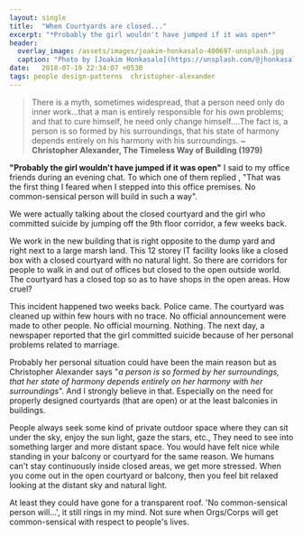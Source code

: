 ```yaml
---
layout: single
title:  "When Courtyards are closed..."
excerpt: "*Probably the girl wouldn't have jumped if it was open*"
header:
  overlay_image: /assets/images/joakim-honkasalo-400697-unsplash.jpg
  caption: "Photo by [Joakim Honkasalo](https://unsplash.com/@jhonkasalo) on [**Unsplash**](https://unsplash.com)"
date:   2018-07-19 22:34:07 +0530
tags: people design-patterns  christopher-alexander 
---
```




>There is a myth, sometimes widespread, that a person need only do inner work...that a man is entirely responsible for his own problems; and that to cure himself, he need only change himself....The fact is, a person is so formed by his surroundings, that his state of harmony depends entirely on his harmony with his surroundings.
> ~ **Christopher Alexander, The Timeless Way of Building \(1979\)** 

**"Probably the girl wouldn't have jumped if it was open"** I said to my office friends during an evening chat. To which one of them replied , "That was the first thing I feared when I stepped into this office premises. No common-sensical person will build in such a way". 

We were actually talking about the closed courtyard and the girl who committed suicide by jumping off the 9th floor corridor, a few weeks back. 

We work in the new building that is right opposite to the dump yard and right next to a large marsh land. This 12 storey IT facility looks like a closed box with a closed courtyard with no natural light. So there are corridors for people to walk in and out of offices but closed to the open outside world. The courtyard has a closed top so as to have shops in the open areas. How cruel?

This incident happened two weeks back. Police came. The courtyard was cleaned up within few hours with no trace. No official announcement were made to other people. No official mourning. Nothing. The next day, a newspaper reported that the girl committed suicide because of her personal problems related to marriage. 

Probably her personal situation could have been the main reason but as Christopher Alexander says "*a person is so formed by her surroundings, that her state of harmony depends entirely on her harmony with her surroundings*". And I strongly believe in that. Especially on the need for properly designed courtyards (that are open) or at the least balconies in buildings. 

People always seek some kind of private outdoor space where they can sit under the sky, enjoy the sun light, gaze the stars, etc., They need to see into something larger and more distant space. You would have felt nice while standing in your balcony or courtyard for the same reason. We humans can't stay continuously inside closed areas, we get more stressed. When you come out in the open courtyard or balcony, then you feel bit relaxed looking at the distant sky and natural light.

At least they could have gone for a transparent roof. 'No common-sensical person will...', it still rings in my mind. Not sure when Orgs/Corps will get common-sensical with respect to people's lives.



[mypost-docs]: https://arun-ar.github.io/
